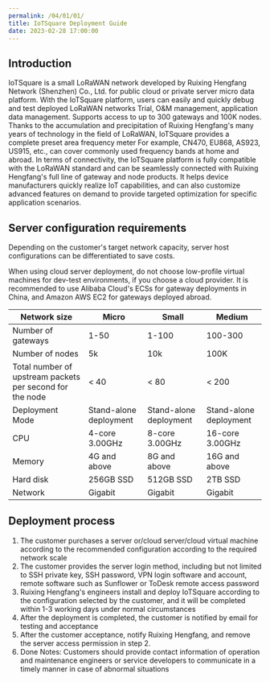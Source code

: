 ```yaml
---
permalink: /04/01/01/
title: IoTSquare Deployment Guide
date: 2023-02-28 17:00:00
---
```


## Introduction
IoTSquare is a small LoRaWAN network developed by Ruixing Hengfang Network (Shenzhen) Co., Ltd. for public cloud or private server micro data platform. With the IoTSquare platform, users can easily and quickly debug and test deployed LoRaWAN networks
Trial, O&M management, application data management. Supports access to up to 300 gateways and 100K nodes.
Thanks to the accumulation and precipitation of Ruixing Hengfang's many years of technology in the field of LoRaWAN, IoTSquare provides a complete preset area frequency meter
For example, CN470, EU868, AS923, US915, etc., can cover commonly used frequency bands at home and abroad.
In terms of connectivity, the IoTSquare platform is fully compatible with the LoRaWAN standard and can be seamlessly connected with Ruixing Hengfang's full line of gateway and node products.
It helps device manufacturers quickly realize IoT capabilities, and can also customize advanced features on demand to provide targeted optimization for specific application scenarios.

## Server configuration requirements
Depending on the customer's target network capacity, server host configurations can be differentiated to save costs.

When using cloud server deployment, do not choose low-profile virtual machines for dev-test environments, if you choose a cloud provider.
It is recommended to use Alibaba Cloud's ECSs for gateway deployments in China, and Amazon AWS EC2 for gateways deployed abroad.

| Network size | Micro | Small | Medium |
|-----------|------------|------------|-------------|
| Number of gateways | 1-50       | 1-100      | 100-300     |
| Number of nodes | 5k       | 10k        | 100K        |
| Total number of upstream packets per second for the node | < 40       | < 80       | < 200       | 
| Deployment Mode | Stand-alone deployment | Stand-alone deployment | Stand-alone deployment | 
| CPU       | 4-core 3.00GHz | 8-core 3.00GHz | 16-core 3.00GHz | 
| Memory | 4G and above | 8G and above | 16G and above |
| Hard disk | 256GB SSD  | 512GB SSD  | 2TB SSD     | 
| Network | Gigabit | Gigabit | Gigabit |

## Deployment process
1. The customer purchases a server or/cloud server/cloud virtual machine according to the recommended configuration according to the required network scale
2. The customer provides the server login method, including but not limited to SSH private key, SSH password, VPN login software and account, remote software such as Sunflower or ToDesk remote access password
3. Ruixing Hengfang's engineers install and deploy IoTSquare according to the configuration selected by the customer, and it will be completed within 1-3 working days under normal circumstances
5. After the deployment is completed, the customer is notified by email for testing and acceptance
6. After the customer acceptance, notify Ruixing Hengfang, and remove the server access permission in step 2.
7. Done
   Notes:
   Customers should provide contact information of operation and maintenance engineers or service developers to communicate in a timely manner in case of abnormal situations